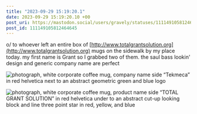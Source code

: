 ```yaml
---
title: "2023-09-29 15:19:20.1"
date: 2023-09-29 15:19:20.10 +00
post_uri: https://mastodon.social/users/gravely/statuses/111149105812464645
post_id: 111149105812464645
---
```

o/ to whoever left an entire box of [http://www.totalgrantsolution.org](http://www.totalgrantsolution.org) mugs on the sidewalk by my place today. my first name is Grant so I grabbed two of them. the saul bass lookin' design and generic company name are perfect


![photograph, white corporate coffee mug, company name side “Tekmeca” in red helvetica next to an abstract geometric green and blue logo ](/images/111149105086482500.jpeg)

![photograph, white corporate coffee mug, product name side “TOTAL GRANT SOLUTION” in red helvetica under to an abstract cut-up looking block and line three point star in red, yellow, and blue ](/images/111149105434120913.jpeg)


